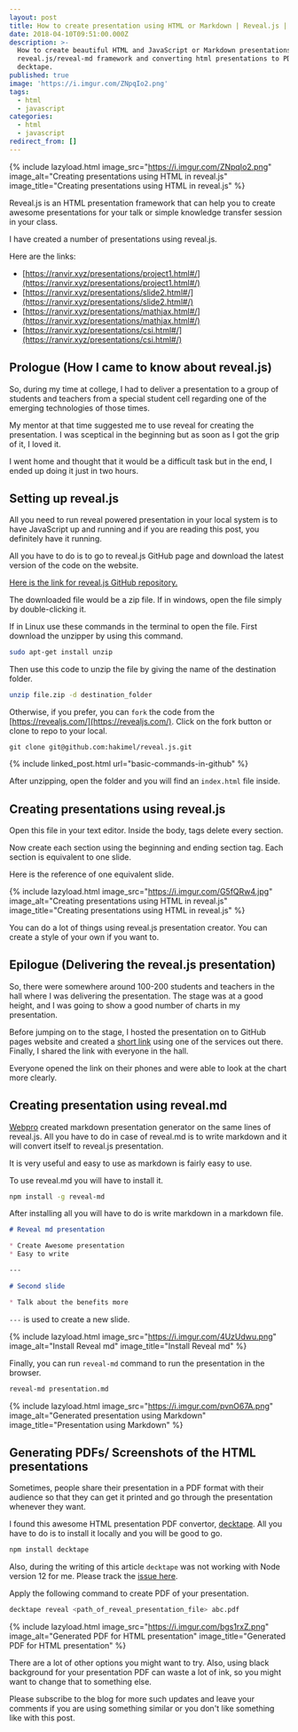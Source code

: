 ```yaml
---
layout: post
title: How to create presentation using HTML or Markdown | Reveal.js | Reveal-md
date: 2018-04-10T09:51:00.000Z
description: >-
  How to create beautiful HTML and JavaScript or Markdown presentations using
  reveal.js/reveal-md framework and converting html presentations to PDFs using
  decktape.
published: true
image: 'https://i.imgur.com/ZNpqIo2.png'
tags:
  - html
  - javascript
categories:
  - html
  - javascript
redirect_from: []
---
```

{% include lazyload.html image_src="https://i.imgur.com/ZNpqIo2.png" image_alt="Creating presentations using HTML in reveal.js" image_title="Creating presentations using HTML in reveal.js" %}

Reveal.js is an HTML presentation framework that can help you to create awesome presentations for your talk or simple knowledge transfer session in your class.

I have created a number of presentations using reveal.js.

Here are the links:

* [https://ranvir.xyz/presentations/project1.html#/](https://ranvir.xyz/presentations/project1.html#/)
* [https://ranvir.xyz/presentations/slide2.html#/](https://ranvir.xyz/presentations/slide2.html#/)
* [https://ranvir.xyz/presentations/mathjax.html#/](https://ranvir.xyz/presentations/mathjax.html#/)
* [https://ranvir.xyz/presentations/csi.html#/](https://ranvir.xyz/presentations/csi.html#/)

## Prologue (How I came to know about reveal.js)

So, during my time at college, I had to deliver a presentation to a group of students and teachers from a special student cell regarding one of the emerging technologies of those times.

My mentor at that time suggested me to use reveal for creating the presentation. I was sceptical in the beginning but as soon as I got the grip of it, I loved it. 

I went home and thought that it would be a difficult task but in the end, I ended up doing it just in two hours.

## Setting up reveal.js

All you need to run reveal powered presentation in your local system is to have JavaScript up and running and if you are reading this post, you definitely have it running.

All you have to do is to go to reveal.js GitHub page and download the latest version of the code on the website.

[Here is the link for reveal.js GitHub repository.](https://github.com/hakimel/reveal.js/)

The downloaded file would be a zip file. If in windows, open the file simply by double-clicking it.

If in Linux use these commands in the terminal to open the file. First download the unzipper by using this command.

```bash
sudo apt-get install unzip
```

Then use this code to unzip the file by giving the name of the destination folder.

```bash
unzip file.zip -d destination_folder
```

Otherwise, if you prefer, you can `fork` the code from the [https://revealjs.com/](https://revealjs.com/). Click on the fork button or clone to repo to your local.

```shell
git clone git@github.com:hakimel/reveal.js.git
```

{% include linked_post.html url="basic-commands-in-github" %}

After unzipping, open the folder and you will find an `index.html` file inside.

## Creating presentations using reveal.js

Open this file in your text editor. Inside the body, tags delete every section.

Now create each section using the beginning and ending section tag. Each section is equivalent to one slide.

Here is the reference of one equivalent slide.

<script src="https://gist.github.com/singh1114/47444f83e62a50160d78791720c461c6.js"></script>

{% include lazyload.html image_src="https://i.imgur.com/G5fQRw4.jpg" image_alt="Creating presentations using HTML in reveal.js" image_title="Creating presentations using HTML in reveal.js" %}

You can do a lot of things using reveal.js presentation creator. You can create a style of your own if you want to.

## Epilogue (Delivering the reveal.js presentation)

So, there were somewhere around 100-200 students and teachers in the hall where I was delivering the presentation. The stage was at a good height, and I was going to show a good number of charts in my presentation.

Before jumping on to the stage, I hosted the presentation on to GitHub pages website and created a [short link](https://tinyurl.com/) using one of the services out there. Finally, I shared the link with everyone in the hall.

Everyone opened the link on their phones and were able to look at the chart more clearly.

## Creating presentation using reveal.md

[Webpro](https://github.com/webpro/reveal-md) created markdown presentation generator on the same lines of reveal.js. All you have to do in case of reveal.md is to write markdown and it will convert itself to reveal.js presentation.

It is very useful and easy to use as markdown is fairly easy to use.

To use reveal.md you will have to install it.

```bash
npm install -g reveal-md
```

After installing all you will have to do is write markdown in a markdown file.

```markdown
# Reveal md presentation

* Create Awesome presentation
* Easy to write

---

# Second slide

* Talk about the benefits more
```

`---` is used to create a new slide.

{% include lazyload.html image_src="https://i.imgur.com/4UzUdwu.png" image_alt="Install Reveal md" image_title="Install Reveal md" %}

Finally, you can run `reveal-md` command to run the presentation in the browser.

```bash
reveal-md presentation.md
```

{% include lazyload.html image_src="https://i.imgur.com/pvnO67A.png" image_alt="Generated presentation using Markdown" image_title="Presentation using Markdown" %}

## Generating PDFs/ Screenshots of the HTML presentations

Sometimes, people share their presentation in a PDF format with their audience so that they can get it printed and go through the presentation whenever they want.

I found this awesome HTML presentation PDF convertor, [decktape](https://github.com/astefanutti/decktape/). All you have to do is to install it locally and you will be good to go.

```bash
npm install decktape
```

Also, during the writing of this article `decktape` was not working with Node version 12 for me. Please track the [issue here](https://github.com/astefanutti/decktape/issues/201).

Apply the following command to create PDF of your presentation.

```bash
decktape reveal <path_of_reveal_presentation_file> abc.pdf
```

{% include lazyload.html image_src="https://i.imgur.com/bgs1rxZ.png" image_alt="Generated PDF for HTML presentation" image_title="Generated PDF for HTML presentation" %}

There are a lot of other options you might want to try. Also, using black background for your presentation PDF can waste a lot of ink, so you might want to change that to something else.

Please subscribe to the blog for more such updates and leave your comments if you are using something similar or you don't like something like with this post.
